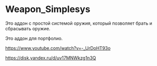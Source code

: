 # Weapon_Simplesys

Это аддон с простой системой оружия, который позволяет брать и сбрасывать оружие.

Это аддон для портфолио.

https://www.youtube.com/watch?v=-_UrDoHT93o

https://disk.yandex.ru/d/uv17MNWkzg1n3Q
